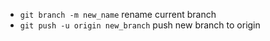- `git branch -m new_name` rename current branch
- `git push -u origin new_branch` push new branch to origin